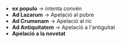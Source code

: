 - **ex populo** -> intenta convèn
- **Ad Lazarum** -> Apelació al pobre
- **Ad Crumenam** -> Apelació al ric
- **Ad Antiquitatem** -> Apelació a l'antiguitat
- **Apelació a la novetat** 